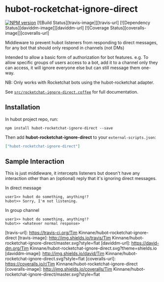 # hubot-rocketchat-ignore-direct
[![NPM version][npm-image]][npm-url] [![Build Status][travis-image]][travis-url] [![Dependency Status][daviddm-image]][daviddm-url] [![Coverage Status][coveralls-image]][coveralls-url]

Middleware to prevent hubot listeners from responding to direct messages, for any bot that should only respond in channels (not DMs)

Intended to allow a basic form of authorization for bot features.
e.g. To allow specific groups of users access to a bot, add it to a channel only they can access, it will ignore everyone else but can still message them one-way.

NB: Only works with Rocketchat bots using the hubot-rocketchat adapter.

See [`src/rocketchat-ignore-direct.coffee`](src/rocketchat-ignore-direct.coffee) for full documentation.

## Installation

In hubot project repo, run:

`npm install hubot-rocketchat-ignore-direct --save`

Then add **hubot-rocketchat-ignore-direct** to your `external-scripts.json`:

```json
["hubot-rocketchat-ignore-direct"]
```

## Sample Interaction

This is just middleware, it intercepts listeners but doesn't have any interaction other than an (optional) reply that it's ignoring direct messages.

In direct message

```
user1>> hubot do something, anything!?
hubot>> Sorry, I'm not listening.
```

In group channel

```
user1>> hubot do something, anything!?
hubot>> <whatever normal response>
```

[npm-url]: https://npmjs.org/package/hubot-rocketchat-ignore-direct
[npm-image]: http://img.shields.io/npm/v/hubot-rocketchat-ignore-direct.svg?style=flat
[travis-url]: https://travis-ci.org/Tim Kinnane/hubot-rocketchat-ignore-direct
[travis-image]: http://img.shields.io/travis/Tim Kinnane/hubot-rocketchat-ignore-direct/master.svg?style=flat
[daviddm-url]: https://david-dm.org/Tim Kinnane/hubot-rocketchat-ignore-direct.svg?theme=shields.io
[daviddm-image]: http://img.shields.io/david/Tim Kinnane/hubot-rocketchat-ignore-direct.svg?style=flat
[coveralls-url]: https://coveralls.io/r/Tim Kinnane/hubot-rocketchat-ignore-direct
[coveralls-image]: http://img.shields.io/coveralls/Tim Kinnane/hubot-rocketchat-ignore-direct/master.svg?style=flat
